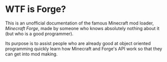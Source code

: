 # WTF is Forge?
This is an unofficial documentation of the famous Minecraft mod loader, *Minecraft Forge*, made by someone who knows absolutely nothing about it (but who is a good programmer).

Its purpose is to assist people who are already good at object oriented programming quickly learn how Minecraft and Forge's API work so that they can get into mod making.
